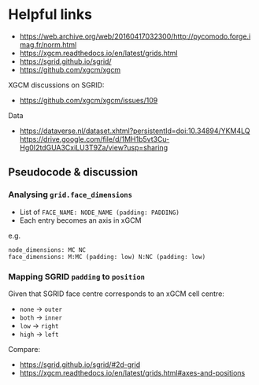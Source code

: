 # Helpful links
* https://web.archive.org/web/20160417032300/http://pycomodo.forge.imag.fr/norm.html
* https://xgcm.readthedocs.io/en/latest/grids.html
* https://sgrid.github.io/sgrid/
* https://github.com/xgcm/xgcm

XGCM discussions on SGRID:

* https://github.com/xgcm/xgcm/issues/109

Data
* https://dataverse.nl/dataset.xhtml?persistentId=doi:10.34894/YKM4LQ
https://drive.google.com/file/d/1MH1b5vt3Cu-Hg0I2tdGUA3CxiLU3T9Za/view?usp=sharing

## Pseudocode & discussion
### Analysing `grid.face_dimensions`
  * List of `FACE_NAME: NODE_NAME (padding: PADDING)`
  * Each entry becomes an axis in xGCM

e.g.

```
node_dimensions: MC NC
face_dimensions: M:MC (padding: low) N:NC (padding: low)
```

### Mapping SGRID `padding` to `position`
Given that SGRID face centre corresponds to an xGCM cell centre:

  * `none` -> `outer`
  * `both` -> `inner`
  * `low`  -> `right`
  * `high` -> `left`

Compare:

  * https://sgrid.github.io/sgrid/#2d-grid
  * https://xgcm.readthedocs.io/en/latest/grids.html#axes-and-positions
